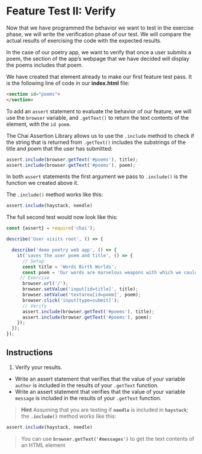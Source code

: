 # Feature Test II: Verify

Now that we have programmed the behavior we want to test in the exercise phase, we will write the verification phase of our test. We will compare the actual results of exercising the code with the expected results.

In the case of our poetry app, we want to verify that once a user submits a poem, the section of the app’s webpage that we have decided will display the poems includes that poem.

We have created that element already to make our first feature test pass. It is the following line of code in our **index.html** file:
```html
<section id="poems">
</section>
```

To add an ``assert`` statement to evaluate the behavior of our feature, we will use the ``browser`` variable, and ``.getText()`` to return the text contents of the element, with the ``id poem``.

The Chai Assertion Library allows us to use the ``.include`` method to check if the string that is returned from ``.getText()`` includes the substrings of the title and poem that the user has submitted:
```javascript
assert.include(browser.getText('#poems'), title);
assert.include(browser.getText('#poems'), poem);
```

In both ``assert`` statements the first argument we pass to ``.include()`` is the function we created above it.

The ``.include()`` method works like this:
```javascript
assert.include(haystack, needle)
```

The full second test would now look like this:
```javascript
const {assert} = require('chai');

describe('User visits root', () => {

  describe('demo poetry web app', () => { 
    it('saves the user poem and title', () => {
      // Setup
      const title = 'Words Birth Worlds';
      const poem = 'Our words are marvelous weapons with which we could behead the sun;
     // Exercise
      browser.url('/');
      browser.setValue('input[id=title]', title);
      browser.setValue('textarea[id=poem]', poem);
      browser.click('input[type=submit]');
      // Verify
      assert.include(browser.getText('#poems'), title);
      assert.include(browser.getText('#poems'), poem);
    });
  });
});
```

## Instructions

1. Verify your results.
- Write an assert statement that verifies that the value of your variable ``author`` is included in the results of your ``.getText`` function.
- Write an assert statement that verifies that the value of your variable ``message`` is included in the results of your ``.getText`` function.

> **Hint**
Assuming that you are testing if **``needle``** is included in **``haystack``**;
the **``.include()``** method works like this:
```javascript
assert.include(haystack, needle)
```

> You can use **``browser.getText('#messages')``** to get the text contents of an HTML element